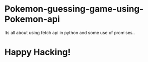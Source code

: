 # Pokemon-guessing-game-using-Pokemon-api
Its all about using fetch api in python and some use of promises..

# Happy Hacking!
